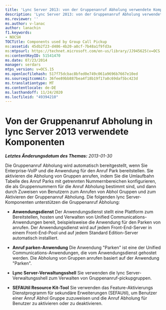 ```yaml
---
title: 'Lync Server 2013: von der Gruppenanruf Abholung verwendete Komponenten'
description: 'Lync Server 2013: von der Gruppenanruf Abholung verwendete Komponenten.'
ms.reviewer: ''
ms.author: v-lanac
author: lanachin
f1.keywords:
- NOCSH
TOCTitle: Components used by Group Call Pickup
ms:assetid: 45db2f23-d486-4b20-a8cf-7b48a1f9fd3a
ms:mtpsurl: https://technet.microsoft.com/en-us/library/JJ945625(v=OCS.15)
ms:contentKeyID: 51541470
ms.date: 07/23/2014
manager: serdars
mtps_version: v=OCS.15
ms.openlocfilehash: 517f75dcbac8bfed0e749c061a9696b7667e10ed
ms.sourcegitcommit: 36fee89bb887bea4f18b19f17a8c69daf5bc423d
ms.translationtype: MT
ms.contentlocale: de-DE
ms.lasthandoff: 11/24/2020
ms.locfileid: "49394210"
---
```

# <a name="components-used-by-group-call-pickup-in-lync-server-2013"></a>Von der Gruppenanruf Abholung in lync Server 2013 verwendete Komponenten

<div data-xmlns="http://www.w3.org/1999/xhtml">

<div class="topic" data-xmlns="http://www.w3.org/1999/xhtml" data-msxsl="urn:schemas-microsoft-com:xslt" data-cs="https://msdn.microsoft.com/">

<div data-asp="https://msdn2.microsoft.com/asp">



</div>

<div id="mainSection">

<div id="mainBody">

<span> </span>

_**Letztes Änderungsdatum des Themas:** 2013-01-30_

Die Gruppenanruf Abholung wird automatisch bereitgestellt, wenn Sie Enterprise-VoIP und die Anwendung für den Anruf Park bereitstellen. Sie aktivieren die Abholung von Gruppen anrufen, indem Sie die Umlaufbahn Tabelle des Anruf Parks mit getrennten Nummernbereichen konfigurieren, die als Gruppennummern für die Anruf Abholung bestimmt sind, und dann durch Zuweisen von Benutzern zum Anrufen von Abhol Gruppen und zum Aktivieren der Gruppenanruf Abholung. Die folgenden lync Server-Komponenten unterstützen die Gruppenanruf Abholung:

  - **Anwendungsdienst**   Der Anwendungsdienst stellt eine Plattform zum Bereitstellen, hosten und Verwalten von Unified Communications-Anwendungen bereit, beispielsweise die Anwendung für den Parken von anrufen. Der Anwendungsdienst wird auf jedem Front-End-Server in einem Front-End-Pool und auf jedem Standard Edition-Server automatisch installiert.

  - **Anruf parken-Anwendung**   Die Anwendung "Parken" ist eine der Unified Communications-Anwendungen, die vom Anwendungsdienst gehostet werden. Die Abholung von Gruppen anrufen basiert auf der Anwendung "Parken".

  - **Lync Server-Verwaltungsshell**   Sie verwenden die lync Server-Verwaltungsshell zum Verwalten von Gruppenanruf-pickupgruppen.

  - **SEFAUtil Resource Kit-Tool**   Sie verwenden das Feature-Aktivierungs Dienstprogramm für sekundäre Erweiterungen (SEFAUtil), um Benutzer einer Anruf Abhol Gruppe zuzuweisen und die Anruf Abholung für Benutzer zu aktivieren oder zu deaktivieren.

</div>

<span> </span>

</div>

</div>

</div>

